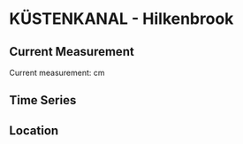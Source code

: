 # KÜSTENKANAL - Hilkenbrook

## Current Measurement

Current measurement: <Value topic="rivers/pegel-online/KUESTENKANAL/Hilkenbrook/measurementValue"/> cm

## Time Series

<TimeSeries topic="rivers/pegel-online/KUESTENKANAL/Hilkenbrook/measurementValue" period="week" />

## Location

<WorldMap>
  <Marker lat="53.018947879582" lon="7.699277189630904" labelTopic="rivers/pegel-online/KUESTENKANAL/Hilkenbrook/measurementValue" />
</WorldMap>
